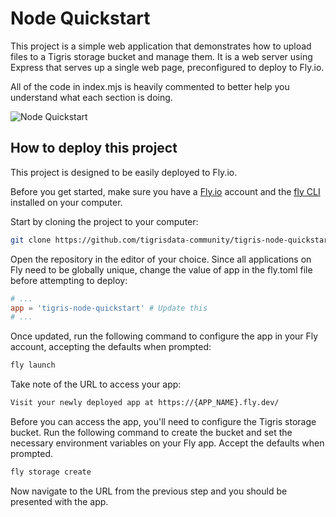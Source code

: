 # Node Quickstart

This project is a simple web application that demonstrates how to upload files
to a Tigris storage bucket and manage them. It is a web server using Express
that serves up a single web page, preconfigured to deploy to Fly.io.

All of the code in index.mjs is heavily commented to better help you understand
what each section is doing.

![Node Quickstart](/img/quickstart/app.png)

## How to deploy this project

This project is designed to be easily deployed to Fly.io.

Before you get started, make sure you have a [Fly.io](https://fly.io/) account
and the [fly CLI](https://fly.io/docs/flyctl/install/) installed on your
computer.

Start by cloning the project to your computer:

```bash
git clone https://github.com/tigrisdata-community/tigris-node-quickstart.git
```

Open the repository in the editor of your choice. Since all applications on Fly
need to be globally unique, change the value of app in the fly.toml file before
attempting to deploy:

```toml
# ...
app = 'tigris-node-quickstart' # Update this
# ...
```

Once updated, run the following command to configure the app in your Fly
account, accepting the defaults when prompted:

```bash
fly launch
```

Take note of the URL to access your app:

```bash
Visit your newly deployed app at https://{APP_NAME}.fly.dev/
```

Before you can access the app, you'll need to configure the Tigris storage
bucket. Run the following command to create the bucket and set the necessary
environment variables on your Fly app. Accept the defaults when prompted.

```bash
fly storage create
```

Now navigate to the URL from the previous step and you should be presented with
the app.
